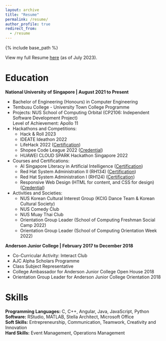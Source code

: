 ```yaml
---
layout: archive
title: "Resume"
permalink: /resume/
author_profile: true
redirect_from:
  - /resume
---
```


{% include base_path %}

View my full Resume [here](https://drive.google.com/file/d/12eJh8jA35duk5JJX2BEx7Zl6wXOH08zJ/view?usp=sharing) (as of July 2023).

Education
======
**National University of Singapore | August 2021 to Present**  
- Bachelor of Engineering (Honours) in Computer Engineering   
- Tembusu College - University Town College Programme  
- Projects: NUS School of Computing Orbital (CP2106: Independent Software Development Project)  
  Level of Achievement: Apollo 11
- Hackathons and Competitions:
  * Hack & Roll 2023 
  * IDEATE Ideathon 2022 
  * LifeHack 2022 ([Certification](https://drive.google.com/file/d/14Hj1edP0CfCnwiaWyKoISDlMtLn6SIyX/view?usp=drive_link))
  * Shopee Code League 2022 ([Credential](https://www.credly.com/badges/3e4fceeb-718e-4205-b865-8e829b06c127?source=linked_in_profile))
  * HUAWEI CLOUD SPARK Hackathon Singapore 2022
- Courses and Certifications:
  * AI Singapore Literacy in Artificial Intelligence ([Certification](https://drive.google.com/file/d/1wFwEk5kNUCw7-WJP98v1oF-zjqF4apDk/view?usp=sharing))  
  * Red Hat System Administration II (RH134) ([Certification](https://drive.google.com/file/d/1ORxKO8mD_hAaHHJWw6i1VxsEmkxtTiOP/view?usp=drive_link))  
  * Red Hat System Administration I (RH124) ([Certification](https://drive.google.com/file/d/1fVWQRHqqE6lEQxZXBNtQ5AhxbP1HGxPo/view?usp=drive_link))  
  * Responsive Web Design (HTML for content, and CSS for design) ([Credential](https://www.freecodecamp.org/certification/fccab1f5df0-9b29-4651-b33a-6945cddfbb96/responsive-web-design))
- Activities and Societies:
  * NUS Korean Cultural Interest Group (KCIG Dance Team & Korean Cultural Society)
  * NUS Comedy Club
  * NUS Muay Thai Club
  * Orientation Group Leader (School of Computing Freshman Social Camp 2022)
  * Orientation Group Leader (School of Computing Orientation Week 2022)

**Anderson Junior College | February 2017 to December 2018**  
- Co-Curricular Activity: Interact Club  
- AJC Alpha Scholars Programme  
- Class Subject Representative
- College Ambassador for Anderson Junior College Open House 2018  
- Orientation Group Leader for Anderson Junior College Orientation 2018   
  
Skills
======
**Programming Languages:** C, C++, Angular, Java, JavaScript, Python  
**Software:** RStudio, MATLAB, Stella Architect, Microsoft Office  
**Soft Skills:** Entrepreneurship, Communication, Teamwork, Creativity and Innovation  
**Hard Skills:** Event Management, Operations Management
